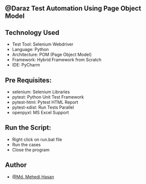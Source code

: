 ## @Daraz Test Automation Using Page Object Model

## Technology Used

- Test Tool: Selenium Webdriver
- Language: Python
- Architecture: POM (Page Object Model)
- Framework: Hybrid Framework from Scratch
- IDE: PyCharm

## Pre Requisites:

- selenium: Selenium Libraries
- pytest: Python Unit Test Framework
- pytest-html: Pytest HTML Report
- pytest-xdist: Run Tests Parallel
- openpyxl: MS Excel Support

## Run the Script:

- Right click on run.bat file
- Run the cases
- Close the program

## Author

- [@Md. Mehedi Hasan](https://github.com/mehedi9021)
